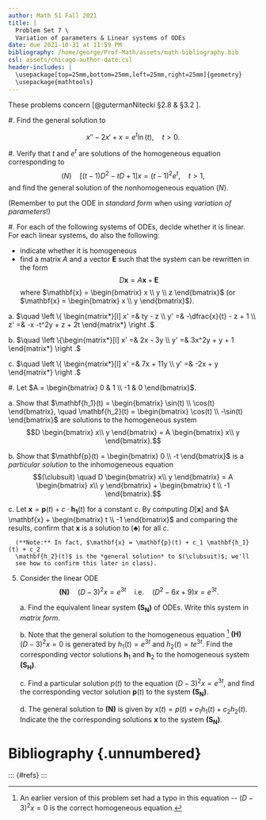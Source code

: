 ```yaml
---
author: Math 51 Fall 2021
title: |
  Problem Set 7 \
  Variation of parameters & Linear systems of ODEs
date: due 2021-10-31 at 11:59 PM
bibliography: /home/george/Prof-Math/assets/math-bibliography.bib
csl: assets/chicago-author-date.csl
header-includes: |
  \usepackage[top=25mm,bottom=25mm,left=25mm,right=25mm]{geometry}
  \usepackage{mathtools}
---
```


These problems concern [@gutermanNitecki §2.8 & §3.2 ].

#. Find the general solution to 

   $$x'' - 2x' + x = e^t \ln(t), \quad t>0.$$

#. Verify that $t$ and $e^t$ are solutions of the homogeneous equation corresponding to
   $$(N) \quad [(t −1)D^2 −tD + 1]x = (t −1)^2e^t, \quad t >1,$$ and find the
   general solution of the nonhomogeneous equation $(N)$.

   (Remember to put the ODE in *standard form* when using *variation of parameters*!)

#. For each of the following systems of ODEs, decide whether it is linear.
   For each linear systems, do also the following:
   - indicate whether it is homogeneous
   - find a matrix $A$ and a vector $\mathbf{E}$ such that the system can
     be rewritten in the form $$D \mathbf{x} = A \mathbf{x} + \mathbf{E}$$ where
     $\mathbf{x} = \begin{bmatrix} x \\ y \\ z \end{bmatrix}$ (or
     $\mathbf{x} = \begin{bmatrix} x \\ y \end{bmatrix}$).
   
   a. $\quad \left \{ \begin{matrix*}[l]
	   x' =& ty - z \\
	   y' =&  -\dfrac{x}{t} - z + 1 \\
	   z' =&  -x -t^2y + z + 2t
	  \end{matrix*} \right .$

   b. $\quad \left \{\begin{matrix*}[l]
      x' =& 2x - 3y \\
	  y' =& 3x^2y + y + 1
      \end{matrix*} \right .$

   c. $\quad \left \{
      \begin{matrix*}[l]
	  x' =& 7x + 11y \\
	  y' =& -2x + y
	  \end{matrix*}
	  \right .$

#. Let $A = \begin{bmatrix}
    0 & 1 \\
	-1 & 0 
   \end{bmatrix}$.
   
   a. Show that $\mathbf{h_1}(t) = \begin{bmatrix}
   \sin(t) \\ \cos(t)
   \end{bmatrix}, \quad \mathbf{h_2}(t) = \begin{bmatrix}
   \cos(t) \\ -\sin(t)
   \end{bmatrix}$ are solutions to the homogeneous
   system $$D \begin{bmatrix} x\\ y \end{bmatrix} = A \begin{bmatrix} x\\ y \end{bmatrix}.$$
   
   

   b. Show that $\mathbf{p}(t) = \begin{bmatrix} 0 \\ -t \end{bmatrix}$ is a
      *particular solution* to the inhomogeneous equation 
	  $$(\clubsuit) \quad D \begin{bmatrix} x\\ y \end{bmatrix} = A \begin{bmatrix} x\\
      y \end{bmatrix} + \begin{bmatrix} t \\ -1 \end{bmatrix}.$$
   
   c. Let $\mathbf{x} = \mathbf{p}(t) + c \cdot \mathbf{h_1}(t)$ for a
      constant $c$. By computing $D[\mathbf x]$ and $A \mathbf{x} +
      \begin{bmatrix} t \\ -1 \end{bmatrix}$ and comparing the
      results, confirm that $\mathbf{x}$ is a solution to
      $(\clubsuit)$ for all $c$.
   
      (**Note:** In fact, $\mathbf{x} = \mathbf{p}(t) + c_1 \mathbf{h_1}(t) + c_2
	  \mathbf{h_2}(t)$ is the *general solution* to $(\clubsuit)$; we'll
	  see how to confirm this later in class).
   
5. Consider the linear ODE
   $$\mathbf{(N)} \quad (D - 3)^2x = e^{3t} \quad \text{i.e.} \quad (D^2 - 6x + 9)x = e^{3t}.$$
   
   a. Find the equivalent linear system $\mathbf{(S_N)}$ of
      ODEs. Write this system in *matrix form*.
   
   b. Note that the general solution to the homogeneous equation [^1]
      $\mathbf{(H)} \quad (D-3)^2x =0$  is generated by $h_1(t) =
      e^{3t}$ and $h_2(t) = te^{3t}$.  Find the corresponding vector
      solutions $\mathbf{h}_1$ and $\mathbf{h}_2$ to the homogeneous
      system $\mathbf{(S_H)}$.

   c. Find a particular solution $p(t)$ to the equation $(D-3)^2 x =
      e^{3t}$, and find the corresponding vector solution
	  $\mathbf{p}(t)$ to the system $\mathbf{(S_N)}$.
	  
   d. The general solution to $\mathbf{(N)}$ is given by $x(t) =
      p(t) + c_1 h_1(t) + c_2 h_2(t)$. Indicate the the corresponding
      solutions $\mathbf{x}$ to the system $\mathbf{(S_N)}$.

[^1]: An earlier version of this problem set had a typo in this
      equation -- $(D-3)^2x=0$ is the correct homogeneous equation.

# Bibliography {.unnumbered} 

::: {#refs} 
:::

